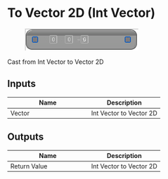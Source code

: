 # To Vector 2D (Int Vector)

<div align="left" data-full-width="false">

<figure><img src="../../../../.gitbook/assets/To_Vector_2D_(Int_Vector).png" alt=""><figcaption></figcaption></figure>

</div>

Cast from Int Vector to Vector 2D

## Inputs

<table><thead><tr><th width="170">Name</th><th>Description</th></tr></thead><tbody><tr><td>Vector</td><td>Int Vector to Vector 2D</td></tr></tbody></table>

## Outputs

<table><thead><tr><th width="170">Name</th><th>Description</th></tr></thead><tbody><tr><td>Return Value</td><td>Int Vector to Vector 2D</td></tr></tbody></table>
